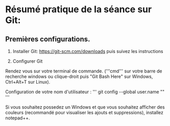 # Résumé pratique de la séance sur Git:

## Premières configurations.

1. Installer Git: https://git-scm.com/downloads puis suivez les instructions

2. Configurer Git

Rendez vous sur votre terminal de commande. ('''cmd''' sur votre barre de recherche windows ou clique-droit puis "Git Bash Here" sur Windows, Ctrl+Alt+T sur Linux). 

Configuration de votre nom d'utilisateur :
'''
git config --global user.name "<votre nom>"
'''


Si vous souhaitez possedez un Windows et que vous souhaitez afficher des couleurs (recommandé pour visualiser les ajouts et suppressions), installez notepad++.

